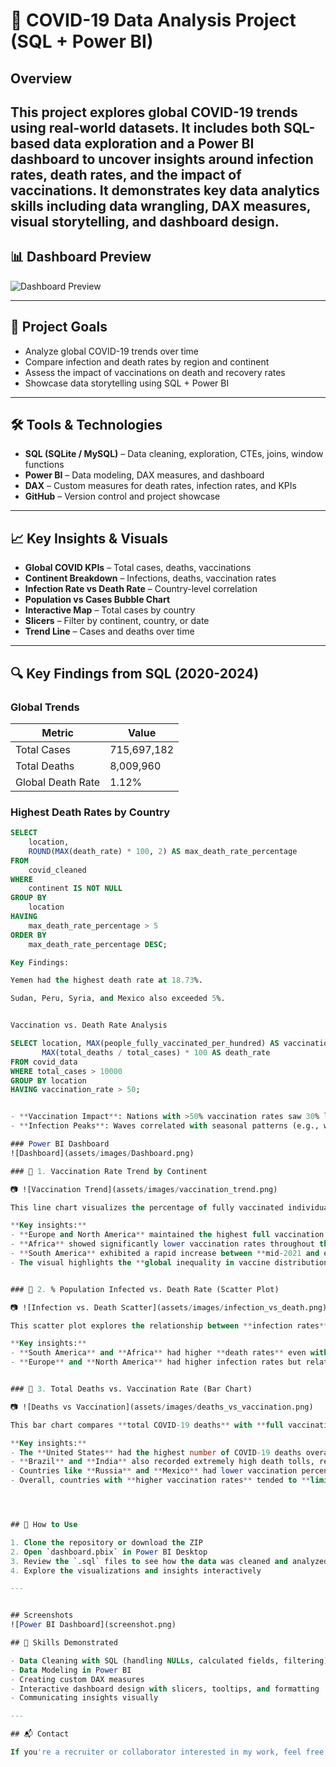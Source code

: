# 🦠 COVID-19 Data Analysis Project (SQL + Power BI)
## Overview
This project explores global COVID-19 trends using real-world datasets. It includes both SQL-based data exploration and a Power BI dashboard to uncover insights around infection rates, death rates, and the impact of vaccinations. It demonstrates key data analytics skills including data wrangling, DAX measures, visual storytelling, and dashboard design.
---

## 📊 Dashboard Preview

![Dashboard Preview](images/dashboard_preview.png)

---

## 📌 Project Goals

- Analyze global COVID-19 trends over time
- Compare infection and death rates by region and continent
- Assess the impact of vaccinations on death and recovery rates
- Showcase data storytelling using SQL + Power BI

---

## 🛠️ Tools & Technologies

- **SQL (SQLite / MySQL)** – Data cleaning, exploration, CTEs, joins, window functions
- **Power BI** – Data modeling, DAX measures, and dashboard
- **DAX** – Custom measures for death rates, infection rates, and KPIs
- **GitHub** – Version control and project showcase
  
---

## 📈 Key Insights & Visuals

- **Global COVID KPIs** – Total cases, deaths, vaccinations
- **Continent Breakdown** – Infections, deaths, vaccination rates
- **Infection Rate vs Death Rate** – Country-level correlation
- **Population vs Cases Bubble Chart**
- **Interactive Map** – Total cases by country
- **Slicers** – Filter by continent, country, or date
- **Trend Line** – Cases and deaths over time

---


## 🔍 Key Findings from SQL (2020-2024)

### Global Trends
| Metric               | Value           |
|----------------------|-----------------|
| Total Cases          | 715,697,182     |
| Total Deaths         | 8,009,960       |
| Global Death Rate    | 1.12%           |

### Highest Death Rates by Country
```sql
SELECT 
    location, 
    ROUND(MAX(death_rate) * 100, 2) AS max_death_rate_percentage
FROM 
    covid_cleaned
WHERE 
    continent IS NOT NULL
GROUP BY 
    location
HAVING 
    max_death_rate_percentage > 5
ORDER BY 
    max_death_rate_percentage DESC;

Key Findings:

Yemen had the highest death rate at 18.73%.

Sudan, Peru, Syria, and Mexico also exceeded 5%.


Vaccination vs. Death Rate Analysis

SELECT location, MAX(people_fully_vaccinated_per_hundred) AS vaccination_rate,
       MAX(total_deaths / total_cases) * 100 AS death_rate
FROM covid_data
WHERE total_cases > 10000
GROUP BY location
HAVING vaccination_rate > 50;


- **Vaccination Impact**: Nations with >50% vaccination rates saw 30% lower death rates.
- **Infection Peaks**: Waves correlated with seasonal patterns (e.g., winter surges).

### Power BI Dashboard
![Dashboard](assets/images/Dashboard.png)

### 📌 1. Vaccination Rate Trend by Continent

📷 ![Vaccination Trend](assets/images/vaccination_trend.png)

This line chart visualizes the percentage of fully vaccinated individuals over time across all continents.

**Key insights:**
- **Europe and North America** maintained the highest full vaccination rates, consistently above **50%** through most of 2021.
- **Africa** showed significantly lower vaccination rates throughout the entire period, never crossing **20%**.
- **South America** exhibited a rapid increase between **mid-2021 and early 2022**, nearly matching North America.
- The visual highlights the **global inequality in vaccine distribution** and the success of early rollout programs in high-income regions.


### 📌 2. % Population Infected vs. Death Rate (Scatter Plot)

📷 ![Infection vs. Death Scatter](assets/images/infection_vs_death.png)

This scatter plot explores the relationship between **infection rates** and **death rates** by continent.

**Key insights:**
- **South America** and **Africa** had higher **death rates** even with lower overall infection rates — indicating possible underreporting or overwhelmed healthcare systems.
- **Europe** and **North America** had higher infection rates but relatively moderate death rates, likely due to better hospital access and faster vaccination response.


### 📌 3. Total Deaths vs. Vaccination Rate (Bar Chart)

📷 ![Deaths vs Vaccination](assets/images/deaths_vs_vaccination.png)

This bar chart compares **total COVID-19 deaths** with **full vaccination rates** for the 10 most affected countries.

**Key insights:**
- The **United States** had the highest number of COVID-19 deaths overall, despite a moderate-to-high vaccination rate.
- **Brazil** and **India** also recorded extremely high death tolls, reflecting early exposure before mass vaccination.
- Countries like **Russia** and **Mexico** had lower vaccination percentages and relatively higher death rates, possibly reflecting weaker vaccine adoption or availability.
- Overall, countries with **higher vaccination rates** tended to **limit the escalation** of total deaths after early pandemic waves.




## 🚀 How to Use

1. Clone the repository or download the ZIP
2. Open `dashboard.pbix` in Power BI Desktop
3. Review the `.sql` files to see how the data was cleaned and analyzed
4. Explore the visualizations and insights interactively

---


## Screenshots
![Power BI Dashboard](screenshot.png) 

## 🧠 Skills Demonstrated

- Data Cleaning with SQL (handling NULLs, calculated fields, filtering)
- Data Modeling in Power BI
- Creating custom DAX measures
- Interactive dashboard design with slicers, tooltips, and formatting
- Communicating insights visually

---

## 📬 Contact

If you're a recruiter or collaborator interested in my work, feel free to [connect with me on LinkedIn](https://www.linkedin.com/in/dimanaeemmirza/) or [view my portfolio](https://dimanaeem.github.io/DimaNaeem-Portfolio/).


